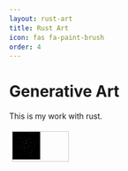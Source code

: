 ```yaml
---
layout: rust-art
title: Rust Art
icon: fas fa-paint-brush
order: 4
---
```



# Generative Art

This is my work with rust.

<!-- <img src="../assets/gif/rust_art/out.gif" width="20%" > -->

 <html>
<head>
<style>
div.gallery {
  margin: 5px;
  border: 1px solid #ccc;
  float: left;
  width: 20%;
}

div.gallery:hover {
  border: 1px solid #777;
}

div.gallery img {
  width: 100%;
  height: auto;
}

div.desc {
  padding: 15px;
  text-align: center;
}
</style>
</head>
<body>

<div class="gallery">
  <a target="_blank" href="img_forest.jpg">
    <img src="../assets/gif/rust_art/out.gif" width="50%" >
  </a>
  <!-- <div class="desc">Add a description of the image here</div> -->
</div>

<!-- <div class="gallery">
  <a target="_blank" href="img_lights.jpg">
    <img src="img_lights.jpg" alt="Northern Lights" width="600" height="400">
  </a>
  <div class="desc">Add a description of the image here</div>
</div>

<div class="gallery">
  <a target="_blank" href="img_mountains.jpg">
    <img src="img_mountains.jpg" alt="Mountains" width="600" height="400">
  </a>
  <div class="desc">Add a description of the image here</div>
</div> -->

</body>
</html> 
